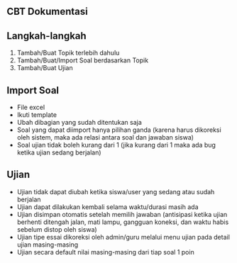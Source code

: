 ## CBT Dokumentasi

## Langkah-langkah
1. Tambah/Buat Topik terlebih dahulu
2. Tambah/Buat/Import Soal berdasarkan Topik
3. Tambah/Buat Ujian

## Import Soal
- File excel
- Ikuti template
- Ubah dibagian yang sudah ditentukan saja
- Soal yang dapat diimport hanya pilihan ganda (karena harus dikoreksi oleh sistem, maka ada relasi antara soal dan jawaban siswa)
- Soal ujian tidak boleh kurang dari 1 (jika kurang dari 1 maka ada bug ketika ujian sedang berjalan)

## Ujian
- Ujian tidak dapat diubah ketika siswa/user yang sedang atau sudah berjalan
- Ujian dapat dilakukan kembali selama waktu/durasi masih ada
- Ujian disimpan otomatis setelah memilih jawaban (antisipasi ketika ujian berhenti ditengah jalan, mati lampu, gangguan koneksi, dan waktu habis sebelum distop oleh siswa)
- Ujian tipe essai dikoreksi oleh admin/guru melalui menu ujian pada detail ujian masing-masing
- Ujian secara default nilai masing-masing dari tiap soal 1 poin